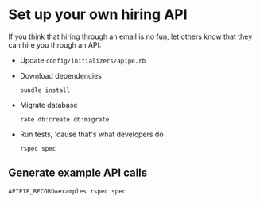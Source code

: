 # Set up your own hiring API

If you think that hiring through an email is no fun, let others know that they can hire you through an API:

* Update `config/initializers/apipe.rb`
* Download dependencies

    `bundle install`

* Migrate database

    `rake db:create db:migrate`

* Run tests, 'cause that's what developers do

    `rspec spec`

## Generate example API calls

  `APIPIE_RECORD=examples rspec spec`

